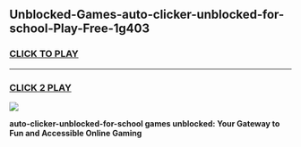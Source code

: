 
## Unblocked-Games-auto-clicker-unblocked-for-school-Play-Free-1g403
<h3>
<a href="https://premium76.site?title=auto-clicker-unblocked-for-school&ref=20M">CLICK TO PLAY</a></h3>
<hr>

<h3>
<a href="https://premium76.site?title=auto-clicker-unblocked-for-school&ref=20M">CLICK 2 PLAY</a>
  
</h3>

<a href="https://premium76.site?title=auto-clicker-unblocked-for-school&ref=19M"><img src="https://clearcache.store/games.png"></a>


**auto-clicker-unblocked-for-school games unblocked: Your Gateway to Fun and Accessible Online Gaming**
